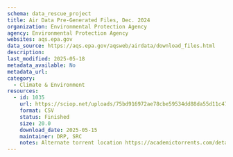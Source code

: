 ```yaml
---
schema: data_rescue_project 
title: Air Data Pre-Generated Files, Dec. 2024
organization: Environmental Protection Agency
agency: Environmental Protection Agency
websites: aqs.epa.gov
data_source: https://aqs.epa.gov/aqsweb/airdata/download_files.html
description: 
last_modified: 2025-05-18
metadata_available: No
metadata_url: 
category:
  - Climate & Environment 
resources:
  - id: 1035
    url: https://sciop.net/uploads/75bd916972ae78cbe59534dd88da55d11c4719f2
    format: CSV
    status: Finished
    size: 20.0
    download_date: 2025-05-15
    maintainer: DRP, SRC
    notes: Alternate torrent location https://academictorrents.com/details/75bd916972ae78cbe59534dd88da55d11c4719f2
---
```

